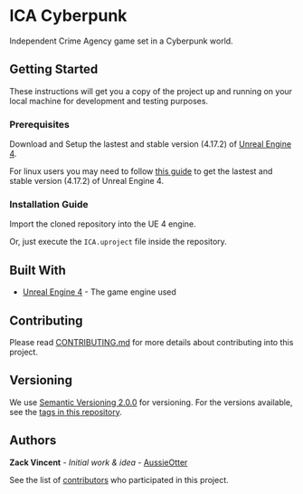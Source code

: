 # ICA Cyberpunk

Independent Crime Agency game set in a Cyberpunk world.

## Getting Started

These instructions will get you a copy of the project up and running on your local machine for development and testing purposes.

### Prerequisites

Download and Setup the lastest and stable version (4.17.2) of [Unreal Engine 4](https://www.unrealengine.com/download).

For linux users you may need to follow [this guide](https://wiki.unrealengine.com/Building_On_Linux) to get the lastest and stable version (4.17.2) of Unreal Engine 4.

### Installation Guide

Import the cloned repository into the UE 4 engine.

Or, just execute the `ICA.uproject` file inside the repository.

## Built With

* [Unreal Engine 4](https://www.unrealengine.com) - The game engine used

## Contributing

Please read [CONTRIBUTING.md](https://github.com/AussieOtter/ICA-Cyberpunk/blob/master/CONTRIBUTING.md) for more details about contributing into this project.

## Versioning

We use [Semantic Versioning 2.0.0](https://semver.org/) for versioning. For the versions available, see the [tags in this repository](https://github.com/AussieOtter/ICA-Cyberpunk/tags).

## Authors

**Zack Vincent** - *Initial work & idea* - [AussieOtter](https://github.com/AussieOtter)

See the list of [contributors](https://github.com/AussieOtter/ICA-Cyberpunk/graphs/contributors) who participated in this project.



